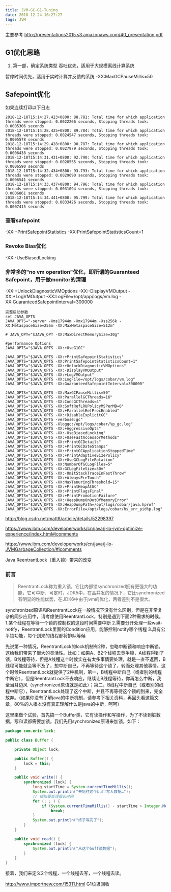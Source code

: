 ```yaml
---
title: JVM-GC-G1-Tuning
date: 2018-12-24 16:27:27
tags: JVM
---
```



主要参考
http://presentations2015.s3.amazonaws.com/40_presentation.pdf


## G1优化思路
1. 第一部，确定系统类型
吞吐优先，适用于大规模离线计算系统

暂停时间优先，适用于实时计算并反馈的系统
-XX:MaxGCPauseMillis=50

## Safepoint优化
如果连续打印以下日志
```
2018-12-18T15:14:27.423+0800: 88.781: Total time for which application threads were stopped: 0.0022266 seconds, Stopping threads took: 0.0005306 seconds
2018-12-18T15:14:28.425+0800: 89.784: Total time for which application threads were stopped: 0.0024547 seconds, Stopping threads took: 0.0005578 seconds
2018-12-18T15:14:29.428+0800: 90.787: Total time for which application threads were stopped: 0.0027979 seconds, Stopping threads took: 0.0006438 seconds
2018-12-18T15:14:31.431+0800: 92.790: Total time for which application threads were stopped: 0.0028555 seconds, Stopping threads took: 0.0006590 seconds
2018-12-18T15:14:32.434+0800: 93.793: Total time for which application threads were stopped: 0.0029690 seconds, Stopping threads took: 0.0006541 seconds
2018-12-18T15:14:33.437+0800: 94.796: Total time for which application threads were stopped: 0.0031094 seconds, Stopping threads took: 0.0006861 seconds
2018-12-18T15:14:34.441+0800: 95.799: Total time for which application threads were stopped: 0.0033426 seconds, Stopping threads took: 0.0007415 seconds
```
### 查看safepoint
-XX:+PrintSafepointStatistics
-XX:PrintSafepointStatisticsCount=1
### Revoke Bias优化
-XX:-UseBiasedLocking
### 非常多的"no vm operation"优化，即所谓的Guaranteed Safepoint，用于做monitor的清理
-XX:+UnlockDiagnosticVMOptions
-XX:-DisplayVMOutput
-XX:+LogVMOutput
-XX:LogFile=/opt/app/logs/vm.log
-XX:GuaranteedSafepointInterval=300000


```
完整启动参数
set JAVA_OPTS
JAVA_OPTS="-server -Xms17944m -Xmx17944m -Xss256k -XX:MetaspaceSize=256m -XX:MaxMetaspaceSize=512m"

# JAVA_OPT="$JAVA_OPT -XX:MaxDirectMemorySize=30g"

#performance Options
JAVA_OPTS="$JAVA_OPTS -XX:+UseG1GC"

JAVA_OPTS="$JAVA_OPTS -XX:+PrintSafepointStatistics"
JAVA_OPTS="$JAVA_OPTS -XX:PrintSafepointStatisticsCount=1"
JAVA_OPTS="$JAVA_OPTS -XX:+UnlockDiagnosticVMOptions"
JAVA_OPTS="$JAVA_OPTS -XX:-DisplayVMOutput"
JAVA_OPTS="$JAVA_OPTS -XX:+LogVMOutput"
JAVA_OPTS="$JAVA_OPTS -XX:LogFile=/opt/logs/cobar/vm.log"
JAVA_OPTS="$JAVA_OPTS -XX:GuaranteedSafepointInterval=300000"

JAVA_OPTS="$JAVA_OPTS -XX:MaxGCPauseMillis=50"
JAVA_OPTS="$JAVA_OPTS -XX:ParallelGCThreads=16"
JAVA_OPTS="$JAVA_OPTS -XX:ConcGCThreads=4"
JAVA_OPTS="$JAVA_OPTS -XX:SoftRefLRUPolicyMSPerMB=0"
JAVA_OPTS="$JAVA_OPTS -XX:+ParallelRefProcEnabled"
JAVA_OPTS="$JAVA_OPTS -XX:+DisableExplicitGC"
JAVA_OPTS="$JAVA_OPTS -verbose:gc"
JAVA_OPTS="$JAVA_OPTS -Xloggc:/opt/logs/cobar/%p_gc.log"
JAVA_OPTS="$JAVA_OPTS -XX:+AggressiveOpts"
JAVA_OPTS="$JAVA_OPTS -XX:-UseBiasedLocking"
JAVA_OPTS="$JAVA_OPTS -XX:+UseFastAccessorMethods"
JAVA_OPTS="$JAVA_OPTS -XX:+PrintGCDetails"
JAVA_OPTS="$JAVA_OPTS -XX:+PrintGCDateStamps"
JAVA_OPTS="$JAVA_OPTS -XX:+PrintGCApplicationStoppedTime"
JAVA_OPTS="$JAVA_OPTS -XX:+PrintAdaptiveSizePolicy"
JAVA_OPTS="$JAVA_OPTS -XX:+UseGCLogFileRotation"
JAVA_OPTS="$JAVA_OPTS -XX:NumberOfGCLogFiles=5"
JAVA_OPTS="$JAVA_OPTS -XX:GCLogFileSize=30m"
JAVA_OPTS="$JAVA_OPTS -XX:-OmitStackTraceInFastThrow"
JAVA_OPTS="$JAVA_OPTS -XX:+AlwaysPreTouch"
JAVA_OPTS="$JAVA_OPTS -XX:MaxTenuringThreshold=15"
JAVA_OPTS="$JAVA_OPTS -XX:+PrintHeapAtGC"
JAVA_OPTS="$JAVA_OPTS -XX:+PrintFlagsFinal"
JAVA_OPTS="$JAVA_OPTS -XX:+PrintPromotionFailure"
JAVA_OPTS="$JAVA_OPTS -XX:+HeapDumpOnOutOfMemoryError"
JAVA_OPTS="$JAVA_OPTS -XX:HeapDumpPath=/opt/logs/cobar/java.hprof"
JAVA_OPTS="$JAVA_OPTS -XX:ErrorFile=/opt/logs/cobar/hs_err_pid%p.log"
```



http://blog.csdn.net/matt8/article/details/52298397

https://www.ibm.com/developerworks/cn/java/j-lo-jvm-optimize-experience/index.html#icomments

https://www.ibm.com/developerworks/cn/java/j-lo-JVMGarbageCollection/#icomments

Java ReentrantLock（重入锁）带来的改变


### 前言
> ReentrantLock称为重入锁，它比内部锁synchronized拥有更强大的功能，它可中断、可定时，JDK5中，在高并发的情况下，它比synchronized有明显的性能优势，在JDK6中由于jvm的优化，两者差别不是很大。


synchronized原语和ReentrantLock在一般情况下没有什么区别，但是在非常复杂的同步应用中，请考虑使用ReentrantLock，特别是遇到下面2种需求的时候。
1.某个线程在等待一个锁的控制权的这段时间需要中断
2.需要分开处理一些wait-notify，ReentrantLock里面的Condition应用，能够控制notify哪个线程
3.具有公平锁功能，每个到来的线程都将排队等候

先说第一种情况，ReentrantLock的lock机制有2种，忽略中断锁和响应中断锁，这给我们带来了很大的灵活性。比如：如果A、B2个线程去竞争锁，A线程得到了锁，B线程等待，但是A线程这个时候实在有太多事情要处理，就是一直不返回，B线程可能就会等不及了，想中断自己，不再等待这个锁了，转而处理其他事情。这个时候ReentrantLock就提供了2种机制，第一，B线程中断自己（或者别的线程中断它），但是ReentrantLock不去响应，继续让B线程等待，你再怎么中断，我全当耳边风（synchronized原语就是如此）；第二，B线程中断自己（或者别的线程中断它），ReentrantLock处理了这个中断，并且不再等待这个锁的到来，完全放弃。（如果你没有了解java的中断机制，请参考下相关资料，再回头看这篇文章，80%的人根本没有真正理解什么是java的中断，呵呵）

这里来做个试验，首先搞一个Buffer类，它有读操作和写操作，为了不读到脏数据，写和读都需要加锁，我们先用synchronized原语来加锁，如下：

``` java
package com.eric.lock;

public class Buffer {

    private Object lock;

    public Buffer() {
        lock = this;
    }

    public void write() {
        synchronized (lock) {
            long startTime = System.currentTimeMillis();
            System.out.println("开始往这个buff写入数据…");
            // 模拟要处理很长时间
            for (; ; ) {
                if (System.currentTimeMillis() - startTime > Integer.MAX_VALUE)
                    break;
            }
            System.out.println("终于写完了");
        }
    }

    public void read() {
        synchronized (lock) {
            System.out.println("从这个buff读数据");
        }
    }
}
```

接着，我们来定义2个线程，一个线程去写，一个线程去读。

http://www.importnew.com/15311.html
G1垃圾回收